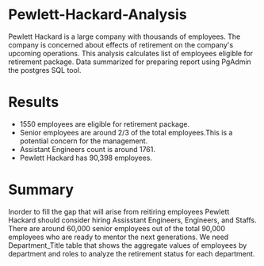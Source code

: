 # Pewlett-Hackard-Analysis

 Pewlett Hackard is a large company with thousands of employees. The company is concerned about effects of retirement on
 the company's upcoming operations. This analysis calculates list of employees eligible for retirement package. 
 Data summarized for preparing report using PgAdmin the postgres SQL tool.

# Results 
 
  * 1550 employees are eligible for retirement package.
  * Senior employees are around 2/3 of the total employees.This is a potential concern for the management.
  * Assistant Engineers count is around 1761.
  * Pewlett Hackard has 90,398 employees.

# Summary

 Inorder to fill the gap that will arise from reitiring employees Pewlett Hackard should consider hiring Assisstant Engineers, 
 Engineers, and Staffs.  There are around 60,000 senior employees out of the total 90,000 employees who are ready to mentor the 
 next generations. We need Department_Title table that shows the aggregate values of employees by department and roles to analyze
 the retirement status for each department.
 